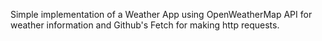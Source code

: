 Simple implementation of a Weather App using OpenWeatherMap API for weather information and Github's Fetch for making http requests.